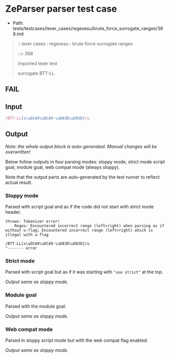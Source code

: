 # ZeParser parser test case

- Path: tests/testcases/lexer_cases/regexesu/brute_force_surrogate_ranges/368.md

> :: lexer cases : regexesu : brute force surrogate ranges
>
> ::> 368
>
> Imported lexer test
>
> surrogate BTT-LL

## FAIL

## Input

`````js
/BTT-LL[x\uDCA9\uDCA9-\uD83D\uD83D]/u
`````

## Output

_Note: the whole output block is auto-generated. Manual changes will be overwritten!_

Below follow outputs in four parsing modes: sloppy mode, strict mode script goal, module goal, web compat mode (always sloppy).

Note that the output parts are auto-generated by the test runner to reflect actual result.

### Sloppy mode

Parsed with script goal and as if the code did not start with strict mode header.

`````
throws: Tokenizer error!
    Regex: Encountered incorrect range (left>right) when parsing as if without u-flag; Encountered incorrect range (left>right) which is illegal with u-flag

/BTT-LL[x\uDCA9\uDCA9-\uD83D\uD83D]/u
^------- error
`````

### Strict mode

Parsed with script goal but as if it was starting with `"use strict"` at the top.

_Output same as sloppy mode._

### Module goal

Parsed with the module goal.

_Output same as sloppy mode._

### Web compat mode

Parsed in sloppy script mode but with the web compat flag enabled.

_Output same as sloppy mode._
